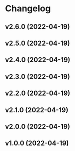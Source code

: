 # Changelog

<!--next-version-placeholder-->

## v2.6.0 (2022-04-19)


## v2.5.0 (2022-04-19)


## v2.4.0 (2022-04-19)


## v2.3.0 (2022-04-19)


## v2.2.0 (2022-04-19)


## v2.1.0 (2022-04-19)


## v2.0.0 (2022-04-19)


## v1.0.0 (2022-04-19)

